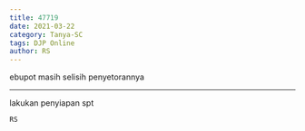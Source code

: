 ```yaml
---
title: 47719
date: 2021-03-22
category: Tanya-SC
tags: DJP Online
author: RS
---
```


ebupot masih selisih penyetorannya

---

lakukan penyiapan spt

`RS`
